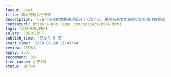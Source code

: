 ```yaml
---                
layout: post       
title: 商品管理后台开发           
description: '</br>简单的数据管理后台：</br>1. 要求有基本的权限功能和操作数据库功能。</br>2. 图片、视频要求上传到阿里云OSS。</br>3. 一些数据的增删改查。</br>'     
contenturl: https://pro.lagou.com/project/8546.html      
tags: [后端开发,PHP]            
salary: 3000元以下          
publish_time: '已发布 9 天'         
start_time: '2018-06-24 21:41:44'           
review: 2596人                   
apply: 23人                   
recommend: 0人                   
time_range: 小于1周              
status: 执行中                  
---                 
```

